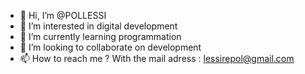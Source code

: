 - 👋 Hi, I’m @POLLESSI
- 👀 I’m interested in digital development
- 🌱 I’m currently learning programmation
- 💞️ I’m looking to collaborate on development
- 📫 How to reach me ? With the mail adress : lessirepol@gmail.com

<!---
POLLESSI/POLLESSI is a ✨ special ✨ repository because its `README.md` (this file) appears on your GitHub profile.
You can click the Preview link to take a look at your changes.
--->
